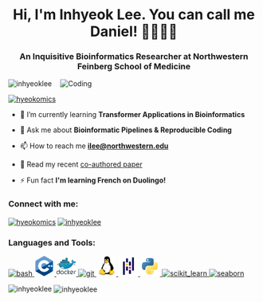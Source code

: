 <h1 align="center">Hi, I'm Inhyeok Lee. You can call me Daniel! 👨🏻‍💻👋</h1>
<h3 align="center">An Inquisitive Bioinformatics Researcher at Northwestern Feinberg School of Medicine</h3>
<img align="right" alt="Coding" width="400" src="https://static.wixstatic.com/media/3eee0b_cc71f7fc3ba144479ca73110b0989f95~mv2.gif">

<p align="left"> <img src="https://komarev.com/ghpvc/?username=inhyeoklee&label=Profile%20views&color=0e75b6&style=flat" alt="inhyeoklee" /> </p>

<p align="left"> <a href="https://twitter.com/hyeokomics" target="blank"><img src="https://img.shields.io/twitter/follow/hyeokomics?logo=twitter" alt="hyeokomics" /></a> </p>

- 🌱 I’m currently learning **Transformer Applications in Bioinformatics**

- 💬 Ask me about **Bioinformatic Pipelines & Reproducible Coding**

- 📫 How to reach me **ilee@northwestern.edu**

- 📝 Read my recent [co-authored paper](https://pubmed.ncbi.nlm.nih.gov/37471165/)

- ⚡ Fun fact **I'm learning French on Duolingo!**

<h3 align="left">Connect with me:</h3>
<p align="left">
<a href="https://twitter.com/hyeokomics" target="blank"><img align="center" src="https://raw.githubusercontent.com/rahuldkjain/github-profile-readme-generator/master/src/images/icons/Social/twitter.svg" alt="hyeokomics" height="30" width="40" /></a>
<a href="https://linkedin.com/in/inhyeoklee" target="blank"><img align="center" src="https://raw.githubusercontent.com/rahuldkjain/github-profile-readme-generator/master/src/images/icons/Social/linked-in-alt.svg" alt="inhyeoklee" height="30" width="40" /></a>
</p>

<h3 align="left">Languages and Tools:</h3>
<p align="left"> <a href="https://www.gnu.org/software/bash/" target="_blank" rel="noreferrer"> <img src="https://www.vectorlogo.zone/logos/gnu_bash/gnu_bash-icon.svg" alt="bash" width="40" height="40"/> </a> <a href="https://www.w3schools.com/cpp/" target="_blank" rel="noreferrer"> <img src="https://raw.githubusercontent.com/devicons/devicon/master/icons/cplusplus/cplusplus-original.svg" alt="cplusplus" width="40" height="40"/> </a> <a href="https://www.docker.com/" target="_blank" rel="noreferrer"> <img src="https://raw.githubusercontent.com/devicons/devicon/master/icons/docker/docker-original-wordmark.svg" alt="docker" width="40" height="40"/> </a> <a href="https://git-scm.com/" target="_blank" rel="noreferrer"> <img src="https://www.vectorlogo.zone/logos/git-scm/git-scm-icon.svg" alt="git" width="40" height="40"/> </a> <a href="https://www.linux.org/" target="_blank" rel="noreferrer"> <img src="https://raw.githubusercontent.com/devicons/devicon/master/icons/linux/linux-original.svg" alt="linux" width="40" height="40"/> </a> <a href="https://pandas.pydata.org/" target="_blank" rel="noreferrer"> <img src="https://raw.githubusercontent.com/devicons/devicon/2ae2a900d2f041da66e950e4d48052658d850630/icons/pandas/pandas-original.svg" alt="pandas" width="40" height="40"/> </a> <a href="https://www.python.org" target="_blank" rel="noreferrer"> <img src="https://raw.githubusercontent.com/devicons/devicon/master/icons/python/python-original.svg" alt="python" width="40" height="40"/> </a> <a href="https://scikit-learn.org/" target="_blank" rel="noreferrer"> <img src="https://upload.wikimedia.org/wikipedia/commons/0/05/Scikit_learn_logo_small.svg" alt="scikit_learn" width="40" height="40"/> </a> <a href="https://seaborn.pydata.org/" target="_blank" rel="noreferrer"> <img src="https://seaborn.pydata.org/_images/logo-mark-lightbg.svg" alt="seaborn" width="40" height="40"/> </a> </p>

<p><img align="left" src="https://github-readme-stats.vercel.app/api/top-langs?username=inhyeoklee&show_icons=true&locale=en&layout=compact" alt="inhyeoklee" /></p>

<p>&nbsp;<img align="center" src="https://github-readme-stats.vercel.app/api?username=inhyeoklee&show_icons=true&locale=en" alt="inhyeoklee" /></p>
